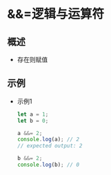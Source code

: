 # &&=逻辑与运算符

## 概述

  - 存在则赋值

## 示例

  - 示例1

    ```js
    let a = 1;
    let b = 0;

    a &&= 2;
    console.log(a); // 2
    // expected output: 2

    b &&= 2;
    console.log(b); // 0
    ```
